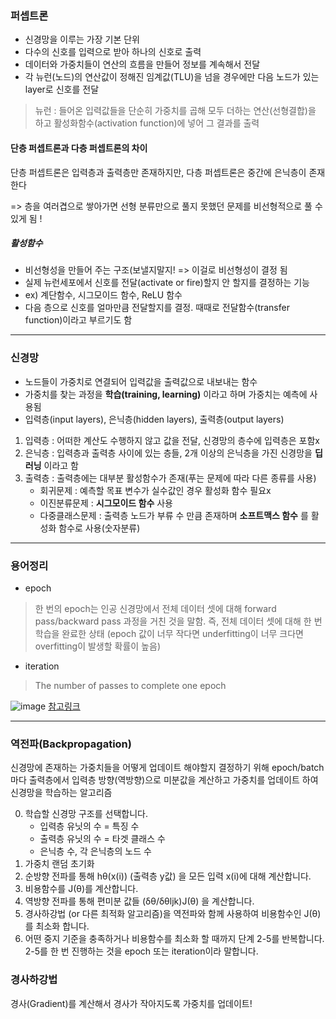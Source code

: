 ### 퍼셉트론
- 신경망을 이루는 가장 기본 단위
- 다수의 신호를 입력으로 받아 하나의 신호로 출력
- 데이터와 가중치들이 연산의 흐름을 만들어 정보를 계속해서 전달
- 각 뉴런(노드)의 연산값이 정해진 임계값(TLU)을 넘을 경우에만 다음 노드가 있는 layer로 신호를 전달
> 뉴런 :
> 들어온 입력값들을 단순히 가중치를 곱해 모두 더하는 연산(선형결합)을 하고 활성화함수(activation function)에 넣어 그 결과를 출력

#### 단층 퍼셉트론과 다층 퍼셉트론의 차이
단층 퍼셉트론은 입력층과 출력층만 존재하지만, 다층 퍼셉트론은 중간에 은닉층이 존재한다

=> 층을 여러겹으로 쌓아가면 선형 분류만으로 풀지 못했던 문제를 비선형적으로 풀 수 있게 됨 ! 


##### 활성함수
- 비선형성을 만들어 주는 구조(보낼지말지! => 이걸로 비선형성이 결정 됨
- 실제 뉴런세포에서 신호를 전달(activate or fire)할지 안 할지를 결정하는 기능
- ex) 계단함수, 시그모이드 함수, ReLU 함수
- 다음 층으로 신호를 얼마만큼 전달할지를 결정. 때때로 전달함수(transfer function)이라고 부르기도 함
* * *


### 신경망 
- 노드들이 가중치로 연결되어 입력값을 출력값으로 내보내는 함수
- 가중치를 찾는 과정을 **학습(training, learning)** 이라고 하며 가중치는 예측에 사용됨
- 입력층(input layers), 은닉층(hidden layers), 출력층(output layers) 

1. 입력층 : 어떠한 계산도 수행하지 않고 값을 전달, 신경망의 층수에 입력층은 포함x
2. 은닉층 : 입력층과 출력층 사이에 있는 층들, 2개 이상의 은닉층을 가진 신경망을 **딥러닝** 이라고 함
3. 출력층 : 출력층에는 대부분 활성함수가 존재(푸는 문제에 따라 다른 종류를 사용)
    - 회귀문제 : 예측할 목표 변수가 실수값인 경우 활성화 함수 필요x
    - 이진분류문제 : **시그모이드 함수** 사용
    - 다중클래스문제 : 출력층 노드가 부류 수 만큼 존재하며 **소프트맥스 함수** 를 활성화 함수로 사용(숫자분류)

* * *
### 용어정리
- epoch
> 한 번의 epoch는 인공 신경망에서 전체 데이터 셋에 대해 forward pass/backward pass 과정을 거친 것을 말함. 즉, 전체 데이터 셋에 대해 한 번 학습을 완료한 상태
> (epoch 값이 너무 작다면 underfitting이 너무 크다면 overfitting이 발생할 확률이 높음)

- iteration
> The number of passes to complete one epoch

![image](https://user-images.githubusercontent.com/57658183/121131263-7af69100-c86a-11eb-98b2-5d9bbc22b902.png)
[참고링크](https://m.blog.naver.com/qbxlvnf11/221449297033)

* * *
### 역전파(Backpropagation)
신경망에 존재하는 가중치들을 어떻게 업데이트 해야할지 결정하기 위해 epoch/batch 마다 출력층에서 입력층 방향(역방향)으로 미분값을 계산하고 가중치를 업데이트 하여 신경망을 학습하는 알고리즘

0. 학습할 신경망 구조를 선택합니다.
    - 입력층 유닛의 수 = 특징 수
    - 출력층 유닛의 수 = 타겟 클래스 수
    - 은닉층 수, 각 은닉층의 노드 수
1. 가중치 랜덤 초기화
2. 순방향 전파를 통해   hθ(x(i)) (출력층 y값) 을 모든 입력 x(i)에 대해 계산합니다.
3. 비용함수를 J(θ)를 계산합니다.
4. 역방향 전파를 통해 편미분 값들 (δθ/δθljk)J(θ) 을 계산합니다.
5. 경사하강법 (or 다른 최적화 알고리즘)을 역전파와 함께 사용하여 비용함수인 J(θ) 를 최소화 합니다.
6. 어떤 중지 기준을 충족하거나 비용함수를 최소화 할 때까지 단계 2-5를 반복합니다. 2-5를 한 번 진행하는 것을 epoch 또는 iteration이라 말합니다.


### 경사하강법
경사(Gradient)를 계산해서 경사가 작아지도록 가중치를 업데이트!
